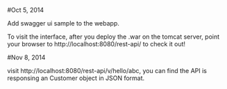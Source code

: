 #Oct 5, 2014

Add swagger ui sample to the webapp.

To visit the interface, after you deploy the .war on the tomcat server, point your browser to http://localhost:8080/rest-api/ to check it out!

#Nov 8, 2014

visit http://localhost:8080/rest-api/v/hello/abc, you can find the API is responsing an Customer object in JSON format.
